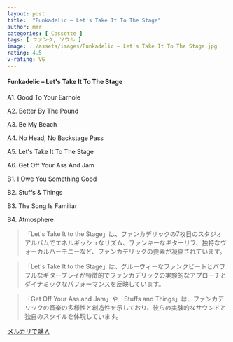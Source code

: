 ```yaml
---
layout: post
title:  "Funkadelic – Let's Take It To The Stage"
author: mmr
categories: [ Cassette ]
tags: [ ファンク, ソウル ]
image: ../assets/images/Funkadelic – Let's Take It To The Stage.jpg
rating: 4.5
v-rating: VG
---
```


#### Funkadelic – Let's Take It To The Stage

A1. Good To Your Earhole

A2. Better By The Pound

A3. Be My Beach

A4. No Head, No Backstage Pass

A5. Let's Take It To The Stage

A6. Get Off Your Ass And Jam

B1. I Owe You Something Good

B2. Stuffs & Things

B3. The Song Is Familiar

B4. Atmosphere

> 「Let's Take It to the Stage」は、ファンカデリックの7枚目のスタジオアルバムでエネルギッシュなリズム、ファンキーなギターリフ、独特なヴォーカルハーモニーなど、ファンカデリックの要素が凝縮されています。

> 「Let's Take It to the Stage」は、グルーヴィーなファンクビートとパワフルなギタープレイが特徴的でファンカデリックの実験的なアプローチとダイナミックなパフォーマンスを反映しています。

> 「Get Off Your Ass and Jam」や「Stuffs and Things」は、ファンカデリックの音楽の多様性と創造性を示しており、彼らの実験的なサウンドと独自のスタイルを体現しています。


[メルカリで購入](https://jp.mercari.com/item/m32390527306)

